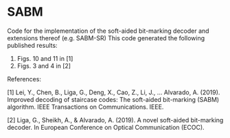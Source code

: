# SABM
Code for the implementation of the soft-aided bit-marking decoder and extensions thereof (e.g. SABM-SR)
This code generated the following published results:

1. Figs. 10 and 11 in [1]
2. Figs. 3 and 4 in [2]

References:

[1] Lei, Y., Chen, B., Liga, G., Deng, X., Cao, Z., Li, J., … Alvarado, A. (2019). Improved decoding of staircase codes: The soft-aided bit-marking (SABM) algorithm. IEEE Transactions on Communications. IEEE. 

[2] Liga, G., Sheikh, A., & Alvarado, A. (2019). A novel soft-aided bit-marking decoder. In European Conference on Optical Communication (ECOC). 
